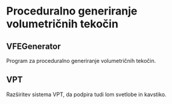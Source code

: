 # Proceduralno generiranje volumetričnih tekočin

## VFEGenerator

Program za proceduralno generiranje volumetričnih tekočin.

## VPT

Razširitev sistema VPT, da podpira tudi lom svetlobe in kavstiko.
